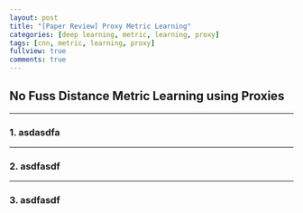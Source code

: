 ```yaml
---
layout: post
title: "[Paper Review] Proxy Metric Learning"
categories: [deep learning, metric, learning, proxy]
tags: [cnn, metric, learning, proxy]
fullview: true
comments: true
---
```



## No Fuss Distance Metric Learning using Proxies

---
### 1. asdasdfa


---
### 2. asdfasdf



---
### 3. asdfasdf

